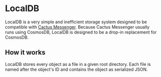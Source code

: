 # LocalDB
LocalDB is a very simple and inefficient storage system designed to be compatible with [Cactus Messenger](https://github.com/Schlafhase/CactusMessenger).
Because Cactus Messenger usually runs using CosmosDB, LocalDB is designed to be a drop-in replacement for CosmosDB.

## How it works
LocalDB stores every object as a file in a given root directory. 
Each file is named after the object's ID and contains the object as serialized JSON.
